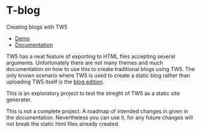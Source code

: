 # T-blog
Creating blogs with TW5

+ [Demo](https://ibnishak.github.io/t-blog/)
+ [Documentation](https://ibnishak.github.io/t-blog/)

TW5 has a neat feature of exporting to HTML files accepting several arguments. Unfortunately there are not many themes and much documentation on how to use this to create traditional blogs using TW5. The only known scenario where TW5 is used to create a static blog rather than uploading TW5 itself is the [blog edition](https://github.com/Jermolene-blog/blog).

This is an exploratory project to test the streght of TW5 as a static site generater.

This is not a complete project. A roadmap of intended changes in given in the documentation. Nevertheless you can use it, for any future changes will not break the static html files already created. 
